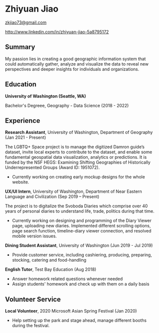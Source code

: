 # Zhiyuan Jiao

zkjiao73@gmail.com

http://www.linkedin.com/in/zhiyuan-jiao-5a8795172

## Summary

My passion lies in creating a good geographic information system that could automatically gather, analyze and visualize the data to reveal new perspectives and deeper insights for individuals and organizations.

## Education

**University of Washington (Seattle, WA)**

Bachelor's Degreee, Geography - Data Science
(2018 - 2022)

## Experience

**Research Assistant**, University of Washington, Department of Geography (Jan 2021 - Present)

The LGBTQ+ Space project is to manage the digitized Damron guide’s dataset, invite local experts to contribute to the dataset, and enable some fundamental geospatial data visualization, analytics or predictions. It is funded by the NSF HEGS: Examining Shifting Geographies of Historically Underrepresented Groups (Award ID: 1951072).
- Currently working on creating early mockup designs for the whole website.

**UX/UI Intern**, University of Washington, Department of Near Eastern Language and Civilization (Sep 2019 – Present)

The project is to digitalize the Svoboda Diaries which comprise over 40 years of personal diaries to understand life, trade, politics during that time.
- Currently working on designing and programming of the Diary Viewer page, uploading new diaries. Implemented different scrolling options, page search function, timeline-diary viewer connection, and resolved mobile version issues.

**Dining Student Assistant**, University of Washington (Jun 2019 - Jul 2019)

- Provide customer service, including cashiering, producing, preparing, stocking, catering and food-handling

**English Tutor**, Test Bay Education (Aug 2018)

- Answer homework related questions whenever needed
- Assign students' homework and check up with them on a daily basis

## Volunteer Service

**Local Volunteer**, 2020 Microsoft Asian Spring Festival (Jan 2020)

- Help setting up the park and stage ahead, manage different booths during the festival.
